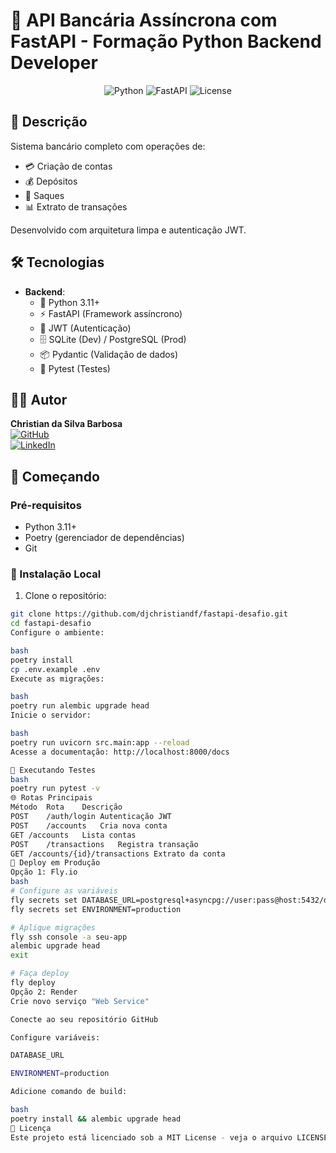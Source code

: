 # 🏦 API Bancária Assíncrona com FastAPI - Formação Python Backend Developer

<p align="center">
  <img src="https://img.shields.io/badge/Python-3.11+-blue.svg" alt="Python">
  <img src="https://img.shields.io/badge/FastAPI-0.95+-green.svg" alt="FastAPI">
  <img src="https://img.shields.io/badge/license-MIT-yellow.svg" alt="License">
</p>

## 📝 Descrição

Sistema bancário completo com operações de:
- 💳 Criação de contas
- 💰 Depósitos
- 🏧 Saques
- 📊 Extrato de transações

Desenvolvido com arquitetura limpa e autenticação JWT.

## 🛠 Tecnologias

- **Backend**:
  - 🐍 Python 3.11+
  - ⚡ FastAPI (Framework assíncrono)
  - 🔐 JWT (Autenticação)
  - 🗄️ SQLite (Dev) / PostgreSQL (Prod)
  - 📦 Pydantic (Validação de dados)
  - 🧪 Pytest (Testes)

## 👨‍💻 Autor

**Christian da Silva Barbosa**  
[![GitHub](https://img.shields.io/badge/GitHub-100000?style=flat&logo=github&logoColor=white)](https://github.com/djchristiandf)  
[![LinkedIn](https://img.shields.io/badge/LinkedIn-0077B5?style=flat&logo=linkedin&logoColor=white)](https://www.linkedin.com/in/christian-sbarbosa)

## 🚀 Começando

### Pré-requisitos

- Python 3.11+
- Poetry (gerenciador de dependências)
- Git

### 🔧 Instalação Local

1. Clone o repositório:
```bash
git clone https://github.com/djchristiandf/fastapi-desafio.git
cd fastapi-desafio
Configure o ambiente:

bash
poetry install
cp .env.example .env
Execute as migrações:

bash
poetry run alembic upgrade head
Inicie o servidor:

bash
poetry run uvicorn src.main:app --reload
Acesse a documentação: http://localhost:8000/docs

🧪 Executando Testes
bash
poetry run pytest -v
🌐 Rotas Principais
Método	Rota	Descrição
POST	/auth/login	Autenticação JWT
POST	/accounts	Cria nova conta
GET	/accounts	Lista contas
POST	/transactions	Registra transação
GET	/accounts/{id}/transactions	Extrato da conta
🚀 Deploy em Produção
Opção 1: Fly.io
bash
# Configure as variáveis
fly secrets set DATABASE_URL=postgresql+asyncpg://user:pass@host:5432/db
fly secrets set ENVIRONMENT=production

# Aplique migrações
fly ssh console -a seu-app
alembic upgrade head
exit

# Faça deploy
fly deploy
Opção 2: Render
Crie novo serviço "Web Service"

Conecte ao seu repositório GitHub

Configure variáveis:

DATABASE_URL

ENVIRONMENT=production

Adicione comando de build:

bash
poetry install && alembic upgrade head
📄 Licença
Este projeto está licenciado sob a MIT License - veja o arquivo LICENSE para detalhes.
